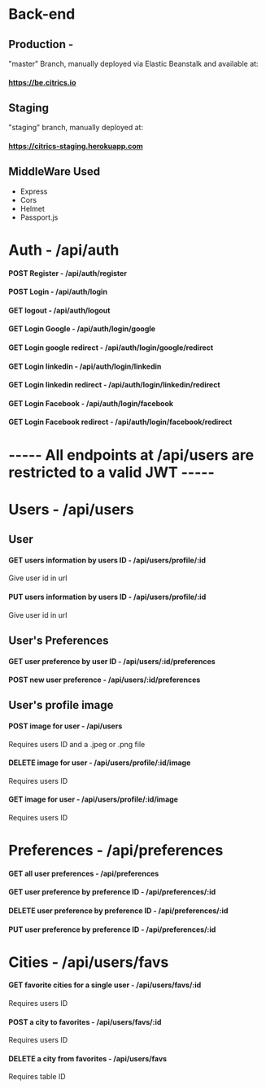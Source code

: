 # Back-end

## Production - 
"master" Branch, manually deployed via Elastic Beanstalk and available at:
#### https://be.citrics.io

## Staging
"staging" branch, manually deployed at:
#### https://citrics-staging.herokuapp.com

## MiddleWare Used
- Express
- Cors 
- Helmet
- Passport.js

# Auth - /api/auth
#### POST Register  - /api/auth/register
#### POST Login - /api/auth/login
#### GET logout - /api/auth/logout
#### GET Login Google - /api/auth/login/google
#### GET Login google redirect - /api/auth/login/google/redirect
#### GET Login linkedin - /api/auth/login/linkedin
#### GET Login linkedin redirect - /api/auth/login/linkedin/redirect
#### GET Login Facebook - /api/auth/login/facebook
#### GET Login Facebook redirect - /api/auth/login/facebook/redirect

# ----- All endpoints at /api/users are restricted to a valid JWT -----

# Users - /api/users 
## User 
#### GET users information by users ID - /api/users/profile/:id
Give user id in url
#### PUT users information by users ID - /api/users/profile/:id
Give user id in url


## User's Preferences 
#### GET user preference by user ID - /api/users/:id/preferences
#### POST new user preference  - /api/users/:id/preferences

## User's profile image
#### POST image for user  - /api/users
Requires users ID and a .jpeg or .png file
#### DELETE image for user - /api/users/profile/:id/image
Requires users ID 
#### GET image for user - /api/users/profile/:id/image
Requires users ID


# Preferences - /api/preferences 
#### GET all user preferences - /api/preferences
#### GET user preference by preference ID - /api/preferences/:id
#### DELETE user preference by preference ID  - /api/preferences/:id
#### PUT user preference by preference ID  - /api/preferences/:id


# Cities - /api/users/favs 
#### GET favorite cities for a single user - /api/users/favs/:id
Requires users ID

#### POST a city to favorites - /api/users/favs/:id
Requires users ID

#### DELETE a city from favorites - /api/users/favs
Requires table ID
